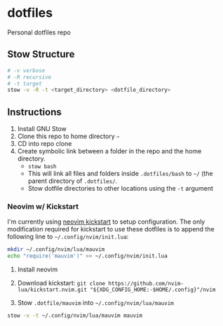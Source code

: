 # dotfiles
Personal dotfiles repo

## Stow Structure

```bash
# -v verbose
# -R recursive
# -t target
stow -v -R -t <target_directory> <dotfile_directory>
```

## Instructions

1. Install GNU Stow
2. Clone this repo to home directory `~`
3. CD into repo clone
4. Create symbolic link between a folder in the repo and the home directory.
    - `stow bash`
    - This will link all files and folders inside `.dotfiles/bash` to `~/` (the parent directory of `.dotfiles/`.
    - Stow dotfile directories to other locations using the `-t` argument

### Neovim w/ Kickstart

I'm currently using [neovim kickstart](https://github.com/nvim-lua/kickstart.nvim) to setup configuration.
The only modification required for kickstart to use these dotfiles is to append the following line to `~/.config/nvim/init.lua`:

```bash
mkdir ~/.config/nvim/lua/mauvim
echo "require('mauvim')" >> ~/.config/nvim/init.lua
```

1. Install neovim

2. Download kickstart:
`git clone https://github.com/nvim-lua/kickstart.nvim.git "${XDG_CONFIG_HOME:-$HOME/.config}"/nvim`

3. Stow `.dotfile/mauvim` into `~/.config/nvim/lua/mauvim`
```bash
stow -v -t ~/.config/nvim/lua/mauvim mauvim
```

